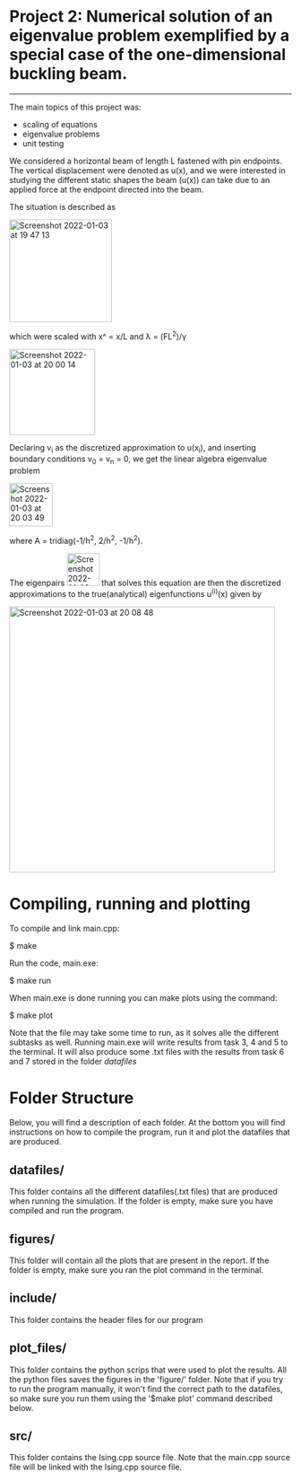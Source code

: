 # Project 2: Numerical solution of an eigenvalue problem exemplified by a special case of the one-dimensional buckling beam.
------------

The main topics of this project was:
- scaling of equations
- eigenvalue problems
- unit testing

We considered a horizontal beam of length L fastened with pin endpoints. The vertical displacement were denoted as u(x), and we were interested in studying the different static shapes the beam (u(x)) can take due to an applied force at the endpoint directed into the beam.

The situation is described as

<img width="183" alt="Screenshot 2022-01-03 at 19 47 13" src="https://user-images.githubusercontent.com/30042718/147967690-8f7f16c5-f877-46e3-a3ef-b893c569469a.png">

which were scaled with x^ = x/L  and &lambda; = (FL<sup>2</sup>)/&gamma;

<img width="153" alt="Screenshot 2022-01-03 at 20 00 14" src="https://user-images.githubusercontent.com/30042718/147968953-ccd80562-8f5a-4eff-ae18-042d814751ea.png">

Declaring v<sub>i</sub> as the discretized approximation to u(x<sub>i</sub>), and inserting boundary conditions v<sub>0</sub> = v<sub>n</sub> = 0, we get the linear algebra eigenvalue problem

<img width="77" alt="Screenshot 2022-01-03 at 20 03 49" src="https://user-images.githubusercontent.com/30042718/147969276-d45a1010-978e-4530-836c-f5680f7a7f4c.png">

where A = tridiag(-1/h<sup>2</sup>, 2/h<sup>2</sup>, -1/h<sup>2</sup>).

The eigenpairs <img width="58" alt="Screenshot 2022-01-03 at 20 07 50" src="https://user-images.githubusercontent.com/30042718/147969692-3e071996-94af-4a9f-94e9-6c4817bd5dae.png"> that solves this equation are then the discretized approximations to the true(analytical) eigenfunctions u<sup>(i)</sup>(x) given by

<img width="474" alt="Screenshot 2022-01-03 at 20 08 48" src="https://user-images.githubusercontent.com/30042718/147969780-7d86bd1e-a939-489b-9efc-237f242630c3.png">

# Compiling, running and plotting

To compile and link main.cpp:

$ make

Run the code, main.exe:

$ make run

When main.exe is done running you can make plots using the command:

$ make plot

Note that the file may take some time to run, as it solves alle the different subtasks as well.
Running main.exe will write results from task 3, 4 and 5 to the terminal. It will also produce some
.txt files with the results from task 6 and 7 stored in the folder *datafiles*

# Folder Structure
Below, you will find a description of each folder. At the bottom you will find instructions on how to compile the program, run it and plot the datafiles that are produced.
## datafiles/
  This folder contains all the different datafiles(.txt files) that are produced when running the simulation. If the folder is empty, make sure you have compiled and run the program.

## figures/
  This folder will contain all the plots that are present in the report. If the folder is empty, make sure you ran the plot command in the terminal.

## include/
  This folder contains the header files for our program

## plot_files/
  This folder contains the python scrips that were used to plot the results. All the python files saves the figures in the 'figure/' folder. Note that if you try to run the program manually, it won't find the correct path to the datafiles, so make sure you run them using the '$make plot' command described below.

## src/
  This folder contains the Ising.cpp source file. Note that the main.cpp source file will be linked with the Ising.cpp source file.
